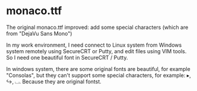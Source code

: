 monaco.ttf
==========

The original monaco.ttf improved: add some special characters (which are from "DejaVu Sans Mono")

In my work environment, I need connect to Linux system from Windows system remotely using SecureCRT or Putty, and edit files using VIM tools. So I need one beautiful font in SecureCRT / Putty.

In windows system, there are some original fonts are beautiful, for example "Consolas", but they can't support some special characters, for example: ▸, ↪, ⌴. Because they are original fontst.
